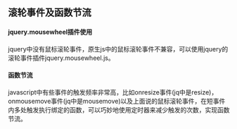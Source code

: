 ## 滚轮事件及函数节流

#### **jquery.mousewheel插件使用**

jquery中没有鼠标滚轮事件，原生js中的鼠标滚轮事件不兼容，可以使用jquery的滚轮事件插件jquery.mousewheel.js。

#### **函数节流**

javascript中有些事件的触发频率非常高，比如onresize事件\(jq中是resize\)，onmousemove事件\(jq中是mousemove\)以及上面说的鼠标滚轮事件，在短事件内多处触发执行绑定的函数，可以巧妙地使用定时器来减少触发的次数，实现函数节流。




